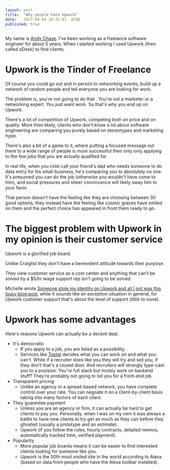 ```yaml
---
layout: post
title:  "Why people hate Upwork"
date:   2017-09-04 10:35:01 -0700
published: true
---
```


My name is [Andy Chase][andychase]. I've been working as a freelance software engineer for about 5 years. When I started working I used Upwork (then called oDesk) to find clients.

# Upwork is the Tinder of Freelance

Of course you could go out and in person to networking events, build up a network of random people and tell everyone you are looking for work.

The problem is, you're not going to do that . You're not a marketer or a networking expert. You just want work. So that's why you end up on Upwork.

There's a lot of competition of Upwork, competing both on price and on quality. More then likely, clients who don't know a lot about software engineering are comparing you purely based on stereotypes and marketing hype.

There's also a bit of a game to it, where putting a focused message out there to a wide range of people is more successful then only only applying to the few jobs that you are actually qualified for.

In real life, when you cold-call your friend's dad who needs someone to do data entry for his small business, he's comparing you to absolutely no one. It's presumed you can do the job (otherwise you wouldn't have come to him), and social pressures and sheer convincence will likely sway him to your favor.

That person doesn't have the feeling like they are choosing between 30 good options, they instead have the feeling like cosmic graces have smiled on them and the perfect choice has appeared in front them ready to go.

# The biggest problem with Upwork in my opinion is their customer service

Upwork is a glorified job board.

Unlike Craiglist they don't have a benevolent attitude towards their purpose.

They view customer service as a cost center and anything that can't be solved by a $5/hr wage support rep isn't going to be solved.

Michelle wrote [Someone stole my identity on Upwork and all I got was this lousy blog post][stole-my-identity], while it sounds like an exception situation in general, for Upwork customer support that's about the level of support (little to none).

# Upwork has some advantages

Here's reasons Upwork can actually be a decent deal:

* It's democratic
  * If you apply to a job, you are listed as a possibility.
  * Services like [Toptal][toptal] decides what you can work on and what you can't. While if a recruiter does like you they will try and sell you, if they don't that's a closed door. And recruiters will strongly type-cast you to a posision. You're full stack but mostly work on backend stuff? They're probably not going to list you for a front-end job.
* Transparent pricing
  * Unlike an agency or a spread-based network, you have complete control over your rate. You can negoate it on a client-by-client basis taking into many factors of each client.
* They guarentee payment
  * Unless you are an agency or firm, it can actually be hard to get clients to pay you. Personally, when I was on my own it was always a battle to have new clients to try get as much as they can before they ghosted (usually a prototype and an estimate).
  * Upwork (if you follow the rules, hourly contracts, detailed memos, automatically tracked time, verified payment).
* Popularity
  * More popular job boards means it can be easier to find interested clients looking for someone like you.
  * Upwork is the 50th most visited site in the world according to Alexa (based on data from people who have the Alexa toolbar installed).


[andychase]: https://andychase.me

[mrdfx]: https://www.reddit.com/r/freelance/comments/6y9gn3/burned_by_upwork_make_sure_to_submit_a_complaint/dmmchwu/?utm_content=permalink&utm_medium=front&utm_source=reddit&utm_name=freelance

[stole-my-identity]: https://hackernoon.com/someone-stole-my-identity-on-upwork-and-all-i-got-was-this-lousy-blog-post-d63aab2b4c90

[toptal]: https://www.toptal.com/#amass-nothing-but-top-notch-software-architects